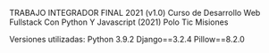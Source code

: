 TRABAJO INTEGRADOR FINAL 2021 (v1.0)
Curso de Desarrollo Web Fullstack Con Python Y Javascript (2021) 
Polo Tic Misiones

Versiones utilizadas:
Python 3.9.2
Django==3.2.4
Pillow==8.2.0
